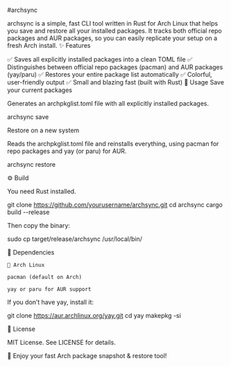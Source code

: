 #archsync

archsync is a simple, fast CLI tool written in Rust for Arch Linux that helps you save and restore all your installed packages.
It tracks both official repo packages and AUR packages, so you can easily replicate your setup on a fresh Arch install.
✨ Features

✅ Saves all explicitly installed packages into a clean TOML file
✅ Distinguishes between official repo packages (pacman) and AUR packages (yay/paru)
✅ Restores your entire package list automatically
✅ Colorful, user-friendly output
✅ Small and blazing fast (built with Rust)
🚀 Usage
Save your current packages

Generates an archpkglist.toml file with all explicitly installed packages.

archsync save

Restore on a new system

Reads the archpkglist.toml file and reinstalls everything, using pacman for repo packages and yay (or paru) for AUR.

archsync restore

⚙️ Build

You need Rust installed.

git clone https://github.com/yourusername/archsync.git
cd archsync
cargo build --release

Then copy the binary:

sudo cp target/release/archsync /usr/local/bin/

🔗 Dependencies

    🐧 Arch Linux

    pacman (default on Arch)

    yay or paru for AUR support

If you don’t have yay, install it:

git clone https://aur.archlinux.org/yay.git
cd yay
makepkg -si

📝 License

MIT License.
See LICENSE for details.

🎉 Enjoy your fast Arch package snapshot & restore tool!
